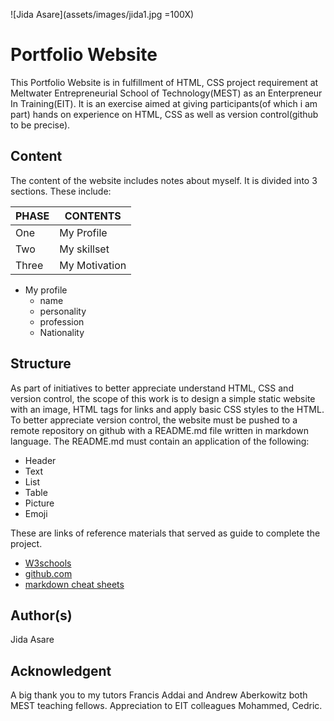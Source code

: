 ![Jida Asare](assets/images/jida1.jpg =100X)

# Portfolio Website
This Portfolio Website is in fulfillment of HTML, CSS project requirement at Meltwater Entrepreneurial School of Technology(MEST) as an Enterpreneur In Training(EIT). It is an exercise aimed at giving participants(of which i am part) hands on experience on HTML, CSS as well as version control(github to be precise).

## Content
The content of the website includes notes about myself. It is divided into 3 sections. These include:

  PHASE          |     CONTENTS          
 -----------------|-----------------
  One  | My Profile            
  Two |My skillset           
  Three | My Motivation         
                                        

* My profile
  * name
  * personality 
  * profession 
  * Nationality
 
 
## Structure
As part of initiatives to better appreciate understand HTML, CSS and version control, the scope of this work is to design a simple static website with an image, HTML tags for links and apply basic CSS styles to the HTML. To better appreciate version control, the website must be pushed to a remote repository on github with a README.md file written in markdown language. The README.md must contain an application of the following:
* Header
* Text
* List
* Table
* Picture
* Emoji

These are links of reference materials that served as guide to complete the project.
* [W3schools](https://www.w3schools.com/)
* [github.com](https://github.com)
* [markdown cheat sheets](https://github.com/adam-p/markdown-here/wiki/Markdown-Cheatsheet#links)



## Author(s)
Jida Asare

## Acknowledgent
A big thank you to my tutors Francis Addai and Andrew Aberkowitz both MEST teaching fellows.
Appreciation to EIT colleagues Mohammed, Cedric.
